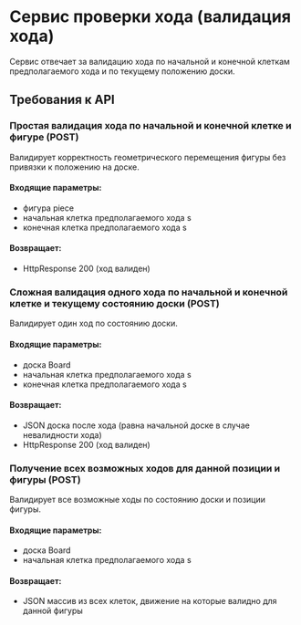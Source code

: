 # Сервис проверки хода (валидация хода)

Сервис отвечает за валидацию хода по начальной и конечной клеткам предполагаемого хода и по текущему положению доски.

## Требования к API

### Простая валидация хода по начальной и конечной клетке и фигуре (POST)

Валидирует корректность геометрического перемещения фигуры без привязки к положению на доске.

#### Входящие параметры:

* фигура piece
* начальная клетка предполагаемого хода s
* конечная клетка предполагаемого хода s

#### Возвращает:

* HttpResponse 200 (ход валиден)

### Сложная валидация одного хода по начальной и конечной клетке и текущему состоянию доски (POST)

Валидирует один ход по состоянию доски.

#### Входящие параметры:

* доска Board
* начальная клетка предполагаемого хода s
* конечная клетка предполагаемого хода s

#### Возвращает:

* JSON доска после хода (равна начальной доске в случае невалидности хода)
* HttpResponse 200 (ход валиден)

### Получение всех возможных ходов для данной позиции и фигуры (POST)

Валидирует все возможные ходы по состоянию доски и позиции фигуры.

#### Входящие параметры:

* доска Board
* начальная клетка предполагаемого хода s

#### Возвращает:

* JSON массив из всех клеток, движение на которые валидно для данной фигуры
